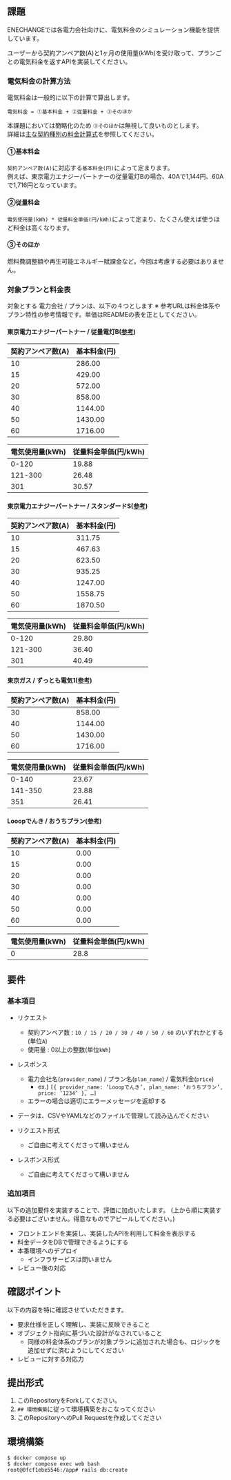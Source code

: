 ## 課題

ENECHANGEでは各電力会社向けに、電気料金のシミュレーション機能を提供しています。

ユーザーから契約アンペア数(A)と1ヶ月の使用量(kWh)を受け取って、プランごとの電気料金を返すAPIを実装してください。

### 電気料金の計算方法
電気料金は一般的に以下の計算で算出します。

```
電気料金 = ①基本料金 + ②従量料金 + ③そのほか
```

本課題においては簡略化のため `③そのほか`は無視して良いものとします。</br>
詳細は[主な契約種別の料金計算式](https://www.tepco.co.jp/ep/private/plan2/chargelist04.html#sec03)を参照してください。

#### ①基本料金
`契約アンペア数(A)`に対応する`基本料金(円)`によって定まります。</br>
例えば、東京電力エナジーパートナーの従量電灯Bの場合、40Aで1,144円、60Aで1,716円となっています。

#### ②従量料金
`電気使用量(kWh) * 従量料金単価(円/kWh)`によって定まり、たくさん使えば使うほど料金は高くなります。</br>

#### ③そのほか
燃料費調整額や再生可能エネルギー賦課金など。今回は考慮する必要はありません。

### 対象プランと料金表
対象とする 電力会社 / プランは、以下の４つとします
※ 参考URLは料金体系やプラン特性の参考情報です。単価はREADMEの表を正としてください。

#### 東京電力エナジーパートナー / 従量電灯B([参考](http://www.tepco.co.jp/ep/private/plan/old01.html))

| 契約アンペア数(A) | 基本料金(円) |
|---|---|
| 10 | 286.00 |
| 15 | 429.00 |
| 20 | 572.00 |
| 30 | 858.00 |
| 40 | 1144.00 |
| 50 | 1430.00 |
| 60 | 1716.00 |

| 電気使用量(kWh) | 従量料金単価(円/kWh) |
| ---|---|
| 0-120 | 19.88 |
| 121-300 | 26.48 |
| 301 | 30.57 |


#### 東京電力エナジーパートナー / スタンダードS([参考](https://www.tepco.co.jp/ep/private/plan/standard/kanto/index-j.html))

| 契約アンペア数(A) | 基本料金(円) |
|---|---|
| 10 | 311.75 |
| 15 | 467.63 |
| 20 | 623.50 |
| 30 | 935.25 |
| 40 | 1247.00 |
| 50 | 1558.75 |
| 60 | 1870.50 |

| 電気使用量(kWh) | 従量料金単価(円/kWh) |
| ---|---|
| 0-120 | 29.80 |
| 121-300 | 36.40 |
| 301 | 40.49 |


#### 東京ガス / ずっとも電気1([参考](https://home.tokyo-gas.co.jp/power/ryokin/menu_waribiki/menu1.html))

| 契約アンペア数(A) | 基本料金(円) |
|---|---|
| 30 | 858.00 |
| 40 | 1144.00 |
| 50 | 1430.00 |
| 60 | 1716.00 |

| 電気使用量(kWh) | 従量料金単価(円/kWh) |
| ---|---|
| 0-140 | 23.67 |
| 141-350 | 23.88 |
| 351 | 26.41 |


#### Looopでんき / おうちプラン([参考](https://looop-denki.com/home/menu/plan/ouchi/))

| 契約アンペア数(A) | 基本料金(円) |
|---|---|
| 10 | 0.00 |
| 15 | 0.00 |
| 20 | 0.00 |
| 30 | 0.00 |
| 40 | 0.00 |
| 50 | 0.00 |
| 60 | 0.00 |

| 電気使用量(kWh) | 従量料金単価(円/kWh) |
| ---|---|
| 0 | 28.8 |


## 要件

### 基本項目

- リクエスト
  - 契約アンペア数 : `10 / 15 / 20 / 30 / 40 / 50 / 60` のいずれかとする(単位`A`)
  - 使用量 : 0以上の整数(単位`kWh`)
- レスポンス
  - 電力会社名(`provider_name`) / プラン名(`plan_name`) / 電気料金(`price`)
    - ex.)  `[{ provider_name: ‘Looopでんき’, plan_name: ‘おうちプラン’, price: ‘1234’ }, …]`
  - エラーの場合は適切にエラーメッセージを返却する

- データは、CSVやYAMLなどのファイルで管理して読み込んでください
- リクエスト形式
  - ご自由に考えてくださって構いません
- レスポンス形式
  - ご自由に考えてくださって構いません

### 追加項目
以下の追加要件を実装することで、評価に加点いたします。
(上から順に実装する必要はございません。得意なものでアピールしてください。)

- フロントエンドを実装し、実装したAPIを利用して料金を表示する
- 料金データをDBで管理できるようにする
- 本番環境へのデプロイ
  - インフラサービスは問いません
- レビュー後の対応

## 確認ポイント
以下の内容を特に確認させていただきます。

- 要求仕様を正しく理解し、実装に反映できること
- オブジェクト指向に基づいた設計がなされていること
  - 同様の料金体系のプランが対象プランに追加された場合も、ロジックを追加せずに済むようにしてください
- レビューに対する対応力

## 提出形式
1. このRepositoryをForkしてください。
1. `## 環境構築`に従って環境構築をおこなってください
1. このRepositoryへのPull Requestを作成してください

## 環境構築

```
$ docker compose up
$ docker compose exec web bash
root@0fcf1ebe5546:/app# rails db:create
```
